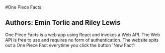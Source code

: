 #One Piece Facts

## Authors: Emin Torlic and Riley Lewis

One Piece Facts is a web app using React and invokes a Web API. The Web API is free to use and requires no form of authentication.
The website spits out a One Piece Fact everytime you click the button 'New Fact'!

